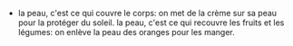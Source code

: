 - la peau, c'est ce qui couvre le corps: on met de la crème sur sa peau pour la protéger du soleil.
  la peau, c'est ce qui recouvre les fruits et les légumes: on enlève la peau des oranges pour les manger.